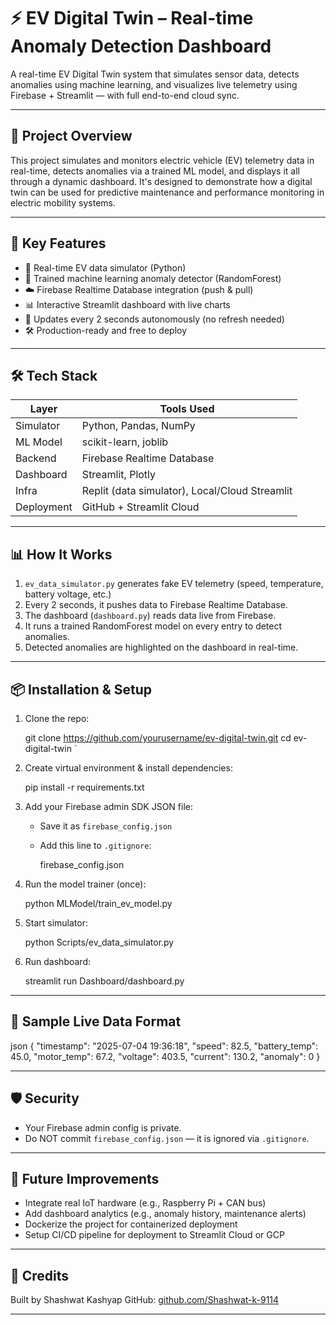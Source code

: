 # ⚡ EV Digital Twin – Real-time Anomaly Detection Dashboard

A real-time EV Digital Twin system that simulates sensor data, detects anomalies using machine learning, and visualizes live telemetry using Firebase + Streamlit — with full end-to-end cloud sync.

---

## 🚀 Project Overview

This project simulates and monitors electric vehicle (EV) telemetry data in real-time, detects anomalies via a trained ML model, and displays it all through a dynamic dashboard. It's designed to demonstrate how a digital twin can be used for predictive maintenance and performance monitoring in electric mobility systems.

---

## 🧠 Key Features

- 🔁 Real-time EV data simulator (Python)
- 🧪 Trained machine learning anomaly detector (RandomForest)
- ☁️ Firebase Realtime Database integration (push & pull)
- 📊 Interactive Streamlit dashboard with live charts
- 🔄 Updates every 2 seconds autonomously (no refresh needed)
- 🛠️ Production-ready and free to deploy

---

## 🛠 Tech Stack

| Layer        | Tools Used                                       |
|--------------|--------------------------------------------------|
| Simulator    | Python, Pandas, NumPy                            |
| ML Model     | scikit-learn, joblib                             |
| Backend      | Firebase Realtime Database                       |
| Dashboard    | Streamlit, Plotly                                |
| Infra        | Replit (data simulator), Local/Cloud Streamlit   |
| Deployment   | GitHub + Streamlit Cloud                         |

---

## 📊 How It Works

1. `ev_data_simulator.py` generates fake EV telemetry (speed, temperature, battery voltage, etc.)
2. Every 2 seconds, it pushes data to Firebase Realtime Database.
3. The dashboard (`dashboard.py`) reads data live from Firebase.
4. It runs a trained RandomForest model on every entry to detect anomalies.
5. Detected anomalies are highlighted on the dashboard in real-time.

---

## 📦 Installation & Setup

1. Clone the repo:
   
   git clone https://github.com/yourusername/ev-digital-twin.git
   cd ev-digital-twin
`

2. Create virtual environment & install dependencies:

   
   pip install -r requirements.txt
   

3. Add your Firebase admin SDK JSON file:

   * Save it as `firebase_config.json`
   * Add this line to `.gitignore`:

     
     firebase_config.json
     

4. Run the model trainer (once):


   python MLModel/train_ev_model.py


5. Start simulator:


   python Scripts/ev_data_simulator.py


6. Run dashboard:


   streamlit run Dashboard/dashboard.py


---

## 🧪 Sample Live Data Format

json
{
  "timestamp": "2025-07-04 19:36:18",
  "speed": 82.5,
  "battery_temp": 45.0,
  "motor_temp": 67.2,
  "voltage": 403.5,
  "current": 130.2,
  "anomaly": 0
}


---

## 🛡 Security

* Your Firebase admin config is private.
* Do NOT commit `firebase_config.json` — it is ignored via `.gitignore`.

---

## 🧠 Future Improvements

* Integrate real IoT hardware (e.g., Raspberry Pi + CAN bus)
* Add dashboard analytics (e.g., anomaly history, maintenance alerts)
* Dockerize the project for containerized deployment
* Setup CI/CD pipeline for deployment to Streamlit Cloud or GCP

---

## 🤝 Credits

Built by Shashwat Kashyap
GitHub: [github.com/Shashwat-k-9114](https://github.com/Shashwat-k-9114)

---


